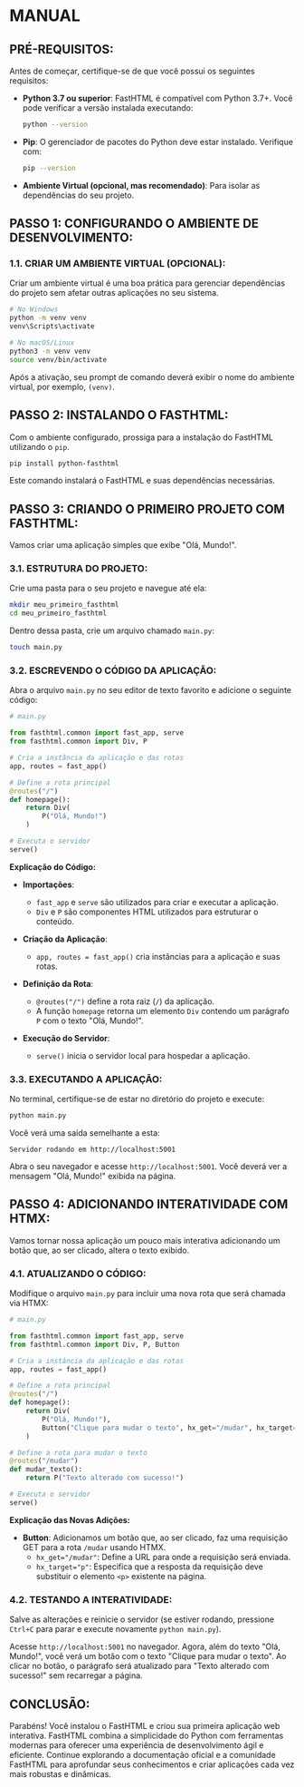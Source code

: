 # MANUAL
## PRÉ-REQUISITOS:
Antes de começar, certifique-se de que você possui os seguintes requisitos:

- **Python 3.7 ou superior**: FastHTML é compatível com Python 3.7+. Você pode verificar a versão instalada executando:
  
  ```bash
  python --version
  ```

- **Pip**: O gerenciador de pacotes do Python deve estar instalado. Verifique com:
  
  ```bash
  pip --version
  ```

- **Ambiente Virtual (opcional, mas recomendado)**: Para isolar as dependências do seu projeto.

## PASSO 1: CONFIGURANDO O AMBIENTE DE DESENVOLVIMENTO:
### 1.1. CRIAR UM AMBIENTE VIRTUAL (OPCIONAL):
Criar um ambiente virtual é uma boa prática para gerenciar dependências do projeto sem afetar outras aplicações no seu sistema.

```bash
# No Windows
python -m venv venv
venv\Scripts\activate

# No macOS/Linux
python3 -m venv venv
source venv/bin/activate
```

Após a ativação, seu prompt de comando deverá exibir o nome do ambiente virtual, por exemplo, `(venv)`.

## PASSO 2: INSTALANDO O FASTHTML:
Com o ambiente configurado, prossiga para a instalação do FastHTML utilizando o `pip`.

```bash
pip install python-fasthtml
```

Este comando instalará o FastHTML e suas dependências necessárias.

## PASSO 3: CRIANDO O PRIMEIRO PROJETO COM FASTHTML:
Vamos criar uma aplicação simples que exibe "Olá, Mundo!".

### 3.1. ESTRUTURA DO PROJETO:
Crie uma pasta para o seu projeto e navegue até ela:

```bash
mkdir meu_primeiro_fasthtml
cd meu_primeiro_fasthtml
```

Dentro dessa pasta, crie um arquivo chamado `main.py`:

```bash
touch main.py
```

### 3.2. ESCREVENDO O CÓDIGO DA APLICAÇÃO:
Abra o arquivo `main.py` no seu editor de texto favorito e adicione o seguinte código:

```python
# main.py

from fasthtml.common import fast_app, serve
from fasthtml.common import Div, P

# Cria a instância da aplicação e das rotas
app, routes = fast_app()

# Define a rota principal
@routes("/")
def homepage():
    return Div(
        P("Olá, Mundo!")
    )

# Executa o servidor
serve()
```

**Explicação do Código:**

- **Importações**:
  - `fast_app` e `serve` são utilizados para criar e executar a aplicação.
  - `Div` e `P` são componentes HTML utilizados para estruturar o conteúdo.

- **Criação da Aplicação**:
  - `app, routes = fast_app()` cria instâncias para a aplicação e suas rotas.

- **Definição da Rota**:
  - `@routes("/")` define a rota raiz (`/`) da aplicação.
  - A função `homepage` retorna um elemento `Div` contendo um parágrafo `P` com o texto "Olá, Mundo!".

- **Execução do Servidor**:
  - `serve()` inicia o servidor local para hospedar a aplicação.

### 3.3. EXECUTANDO A APLICAÇÃO:
No terminal, certifique-se de estar no diretório do projeto e execute:

```bash
python main.py
```

Você verá uma saída semelhante a esta:

```
Servidor rodando em http://localhost:5001
```

Abra o seu navegador e acesse `http://localhost:5001`. Você deverá ver a mensagem "Olá, Mundo!" exibida na página.

## PASSO 4: ADICIONANDO INTERATIVIDADE COM HTMX:
Vamos tornar nossa aplicação um pouco mais interativa adicionando um botão que, ao ser clicado, altera o texto exibido.

### 4.1. ATUALIZANDO O CÓDIGO:
Modifique o arquivo `main.py` para incluir uma nova rota que será chamada via HTMX:

```python
# main.py

from fasthtml.common import fast_app, serve
from fasthtml.common import Div, P, Button

# Cria a instância da aplicação e das rotas
app, routes = fast_app()

# Define a rota principal
@routes("/")
def homepage():
    return Div(
        P("Olá, Mundo!"),
        Button("Clique para mudar o texto", hx_get="/mudar", hx_target="p")
    )

# Define a rota para mudar o texto
@routes("/mudar")
def mudar_texto():
    return P("Texto alterado com sucesso!")

# Executa o servidor
serve()
```

**Explicação das Novas Adições:**

- **Button**: Adicionamos um botão que, ao ser clicado, faz uma requisição GET para a rota `/mudar` usando HTMX.
  - `hx_get="/mudar"`: Define a URL para onde a requisição será enviada.
  - `hx_target="p"`: Especifica que a resposta da requisição deve substituir o elemento `<p>` existente na página.

### 4.2. TESTANDO A INTERATIVIDADE:
Salve as alterações e reinicie o servidor (se estiver rodando, pressione `Ctrl+C` para parar e execute novamente `python main.py`).

Acesse `http://localhost:5001` no navegador. Agora, além do texto "Olá, Mundo!", você verá um botão com o texto "Clique para mudar o texto". Ao clicar no botão, o parágrafo será atualizado para "Texto alterado com sucesso!" sem recarregar a página.

## CONCLUSÃO:
Parabéns! Você instalou o FastHTML e criou sua primeira aplicação web interativa. FastHTML combina a simplicidade do Python com ferramentas modernas para oferecer uma experiência de desenvolvimento ágil e eficiente. Continue explorando a documentação oficial e a comunidade FastHTML para aprofundar seus conhecimentos e criar aplicações cada vez mais robustas e dinâmicas.